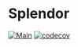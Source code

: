 # Splendor
[![Main](https://github.com/gges5110/splender/actions/workflows/main.yml/badge.svg)](https://github.com/gges5110/splender/actions/workflows/main.yml)
[![codecov](https://codecov.io/gh/gges5110/splender/branch/main/graph/badge.svg?token=LWGTK4C399)](https://codecov.io/gh/gges5110/splender)
